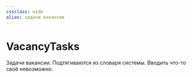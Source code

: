 ```yaml
---
cssclass: wide
alias: задачи вакансии
---
```


# VacancyTasks

Задачи вакансии. Подтягиваются из словаря системы. Вводить что-то своё невозможно. 